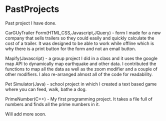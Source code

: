 PastProjects
============

Past project I have done.

CarGUyTrailer Form(HTML,CSS,Javascript,JQuery) -  form I made for a new company that sells trailers so they could easily and quickly calculate the cost of a trailer. It was designed to be able to work while offline which is why there is a print button for the form and not an email button.

Mapify(Javascript) - a group project I did in a class and it uses the google map API to dynamically map earthquake  and other data.  I contributed the functions to map all the data as well as the zoom modifier and a couple of other modifiers. I also re-arranged almost all of the code for readability.

Pet Simulator(Java) - school project in which I created a text based game where you can feed, walk, bathe a dog.

PrimeNumber(C++) - My first programming project. It takes a file full of numbers and finds all the prime numbers in it.

Will add more soon.
